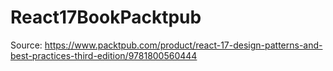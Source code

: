 # React17BookPacktpub
Source: https://www.packtpub.com/product/react-17-design-patterns-and-best-practices-third-edition/9781800560444
